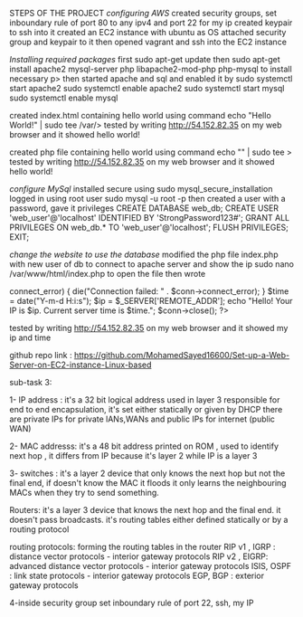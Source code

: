 STEPS OF THE PROJECT
*configuring AWS*
created security groups, set inboundary rule of port 80 to any ipv4 and port 22 for my ip
created keypair to ssh into it
created an EC2 instance with ubuntu as OS
attached security group and keypair to it
then opened vagrant and ssh into the EC2 instance

*Installing required packages*
first sudo apt-get update
then sudo apt-get install apache2 mysql-server php libapache2-mod-php php-mysql to install necessary p>
then started apache and sql and enabled it by
sudo systemctl start apache2
sudo systemctl enable apache2
sudo systemctl start mysql
sudo systemctl enable mysql

created index.html containing hello world using command echo "Hello World\!" | sudo tee /var/>
tested by writing http://54.152.82.35 on my web browser and it showed hello world!

created php file containing hello world using command echo "<?php echo 'Hello World!'; ?>" | sudo tee >
tested by writing http://54.152.82.35 on my web browser and it showed hello world!

*configure MySql*
installed secure using sudo mysql_secure_installation
logged in using root user sudo mysql -u root -p
then created a user with a password, gave it privileges
CREATE DATABASE web_db;
CREATE USER 'web_user'@'localhost' IDENTIFIED BY 'StrongPassword123#';
GRANT ALL PRIVILEGES ON web_db.* TO 'web_user'@'localhost';
FLUSH PRIVILEGES;
EXIT;

*change the website to use the database*
modified the php file index.php with new user of db to connect to apache server and show the ip
sudo nano /var/www/html/index.php to open the file
then wrote
<?php
$server = 'localhost';
$username = 'web_user';
$password = 'StrongPassword123';
$dbname = 'web_db';

$conn = new mysqli($server, $username, $password, $dbname);

if ($conn->connect_error) {
    die("Connection failed: " . $conn->connect_error);
}

$time = date("Y-m-d H:i:s");
$ip = $_SERVER['REMOTE_ADDR'];

echo "Hello! Your IP is $ip. Current server time is $time.";
$conn->close();
?>

tested by writing http://54.152.82.35 on my web browser and it showed my ip and time




github repo link : https://github.com/MohamedSayed16600/Set-up-a-Web-Server-on-EC2-instance-Linux-based



sub-task 3:

1- IP address : it's a 32 bit logical address used in layer 3 responsible for end to end encapsulation, it's set either statically or given by DHCP
there are private IPs for private lANs,WANs and public IPs for internet (public WAN)

2- MAC addresss: it's a 48 bit address printed on ROM , used to identify next hop , it differs from IP because it's layer 2 while IP is a layer 3

3- switches : it's a layer 2 device that only knows the next hop but not the final end, if doesn't know the MAC it floods
it only learns the neighbouring MACs when they try to send something.

Routers: it's a layer 3 device that knows the next hop and the final end. it doesn't pass broadcasts. it's routing tables either defined statically or by a routing protocol

routing protocols:
forming the routing tables in the router
RIP v1 , IGRP : distance vector protocols - interior gateway protocols
RIP v2 , EIGRP: advanced distance vector protocols - interior gateway protocols
ISIS, OSPF : link state protocols - interior gateway protocols
EGP, BGP : exterior gateway protocols

4-inside security group set inboundary rule of port 22, ssh, my IP

